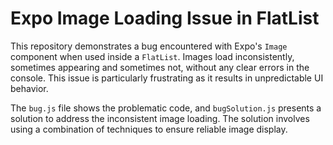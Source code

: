 # Expo Image Loading Issue in FlatList

This repository demonstrates a bug encountered with Expo's `Image` component when used inside a `FlatList`. Images load inconsistently, sometimes appearing and sometimes not, without any clear errors in the console. This issue is particularly frustrating as it results in unpredictable UI behavior.

The `bug.js` file shows the problematic code, and `bugSolution.js` presents a solution to address the inconsistent image loading.  The solution involves using a combination of techniques to ensure reliable image display.